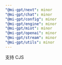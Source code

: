 ```yaml
---
"@mi-gpt/next": minor
"@mi-gpt/chat": minor
"@mi-gpt/config": minor
"@mi-gpt/engine": minor
"@mi-gpt/miot": minor
"@mi-gpt/openai": minor
"@mi-gpt/stream": minor
"@mi-gpt/utils": minor
---
```


支持 CJS
